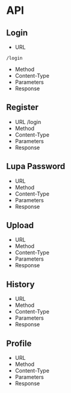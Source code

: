 # API
## Login ##
 * URL
 ```
 /login
 ```
 * Method
 * Content-Type
 * Parameters
 * Response
## Register ##
* URL
  /login
 * Method
 * Content-Type
 * Parameters
 * Response
## Lupa Password ##
* URL
 * Method
 * Content-Type
 * Parameters
 * Response
## Upload ##
* URL
 * Method
 * Content-Type
 * Parameters
 * Response
## History ##
* URL
 * Method
 * Content-Type
 * Parameters
 * Response
## Profile ##
* URL
 * Method
 * Content-Type
 * Parameters
 * Response
